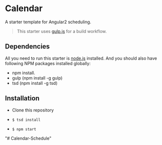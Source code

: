 # Calendar

A starter template for Angular2 scheduling.

> This starter uses [gulp.js](http://gulpjs.com/) for a build workflow.

## Dependencies

All you need to run this starter is [node.js](https://nodejs.org/) installed. And you should also have following NPM packages installed globally:

  - npm install.
  - gulp (npm install -g gulp)
  - tsd (npm install -g tsd)
  
## Installation
* Clone this repository

* `$ tsd install`
* `$ npm start`





"# Calendar-Schedule" 
